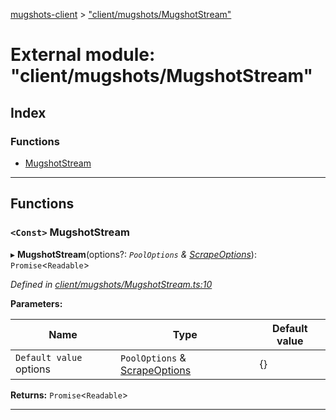 [mugshots-client](../README.md) > ["client/mugshots/MugshotStream"](../modules/_client_mugshots_mugshotstream_.md)

# External module: "client/mugshots/MugshotStream"

## Index

### Functions

* [MugshotStream](_client_mugshots_mugshotstream_.md#mugshotstream)

---

## Functions

<a id="mugshotstream"></a>

### `<Const>` MugshotStream

▸ **MugshotStream**(options?: *`PoolOptions` & [ScrapeOptions](../interfaces/_client_mugshots_scrapemugshots_.scrapeoptions.md)*): `Promise`<`Readable`>

*Defined in [client/mugshots/MugshotStream.ts:10](https://github.com/agaricide/mugshots-client/blob/101dc0c/src/client/mugshots/MugshotStream.ts#L10)*

**Parameters:**

| Name | Type | Default value |
| ------ | ------ | ------ |
| `Default value` options | `PoolOptions` & [ScrapeOptions](../interfaces/_client_mugshots_scrapemugshots_.scrapeoptions.md) |  {} |

**Returns:** `Promise`<`Readable`>

___

